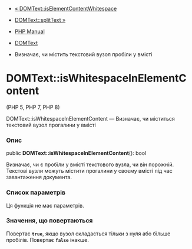 - [«
DOMText::isElementContentWhitespace](domtext.iselementcontentwhitespace.md)
- [DOMText::splitText »](domtext.splittext.md)

- [PHP Manual](index.md)
- [DOMText](class.domtext.md)
- Визначає, чи містить текстовий вузол пробіли у вмісті

# DOMText::isWhitespaceInElementContent

(PHP 5, PHP 7, PHP 8)

DOMText::isWhitespaceInElementContent — Визначає, чи міститься
текстовий вузол прогалини у вмісті

### Опис

public **DOMText::isWhitespaceInElementContent**(): bool

Визначає, чи є пробіли у вмісті текстового вузла, чи він порожній.
Текстові вузли можуть містити прогалини у своєму вмісті під час
завантаження документа.

### Список параметрів

Ця функція не має параметрів.

### Значення, що повертаються

Повертає **`true`**, якщо вузол складається тільки з нуля або більше
пробілів. Повертає **`false`** інакше.

